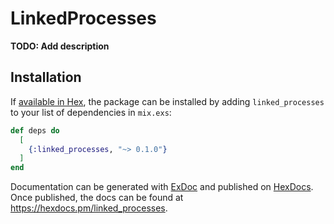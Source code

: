 # LinkedProcesses

**TODO: Add description**

## Installation

If [available in Hex](https://hex.pm/docs/publish), the package can be installed
by adding `linked_processes` to your list of dependencies in `mix.exs`:

```elixir
def deps do
  [
    {:linked_processes, "~> 0.1.0"}
  ]
end
```

Documentation can be generated with [ExDoc](https://github.com/elixir-lang/ex_doc)
and published on [HexDocs](https://hexdocs.pm). Once published, the docs can
be found at <https://hexdocs.pm/linked_processes>.

